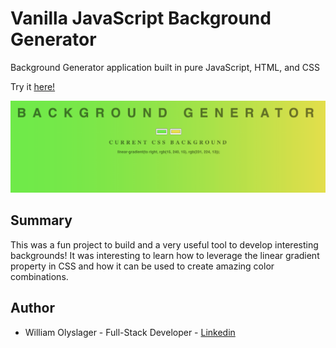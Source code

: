 # Vanilla JavaScript Background Generator

Background Generator application built in pure JavaScript, HTML, and CSS 

Try it [here!](https://wolyslager.github.io/background-generator/)

![](screenshot.png?raw=true)

## Summary
This was a fun project to build and a very useful tool to develop interesting backgrounds! It was interesting to learn how to leverage the linear gradient property in CSS and how it can be used to create amazing color combinations.  

## Author 
* William Olyslager - Full-Stack Developer - [Linkedin](https://www.linkedin.com/in/william-olyslager-082151138/)
